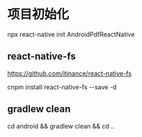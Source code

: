 # 项目初始化

npx react-native init AndroidPdfReactNative

## react-native-fs
https://github.com/itinance/react-native-fs

cnpm install react-native-fs --save -d


## gradlew clean

cd android && gradlew clean && cd ..
